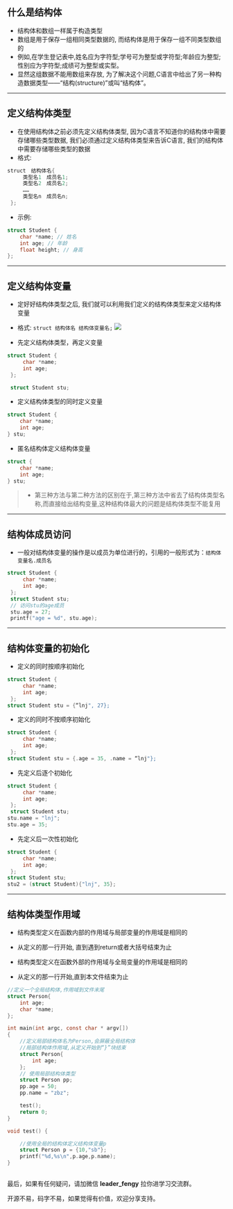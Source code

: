 ## 什么是结构体

- 结构体和数组一样属于构造类型
- 数组是用于保存一组相同类型数据的, 而结构体是用于保存一组不同类型数组的
- 例如,在学生登记表中,姓名应为字符型;学号可为整型或字符型;年龄应为整型;性别应为字符型;成绩可为整型或实型。
- 显然这组数据不能用数组来存放, 为了解决这个问题,C语言中给出了另一种构造数据类型——“结构(structure)”或叫“结构体”。

---

## 定义结构体类型

- 在使用结构体之前必须先定义结构体类型, 因为C语言不知道你的结构体中需要存储哪些类型数据, 我们必须通过定义结构体类型来告诉C语言, 我们的结构体中需要存储哪些类型的数据
- 格式:

```c
struct　结构体名{
     类型名1　成员名1;
     类型名2　成员名2;
     ……
     类型名n　成员名n;
 };
```

- 示例:

```c
struct Student {
    char *name; // 姓名
    int age; // 年龄
    float height; // 身高
};
```

---

## 定义结构体变量

- 定好好结构体类型之后, 我们就可以利用我们定义的结构体类型来定义结构体变量
- 格式: ```struct 结构体名 结构体变量名;```
  ![](https://img-blog.csdnimg.cn/img_convert/a19ef99bede1b3b0d689959881390bd0.png)

- 先定义结构体类型，再定义变量

```c
struct Student {
     char *name;
     int age;
 };

 struct Student stu;
```

- 定义结构体类型的同时定义变量

```c
struct Student {
    char *name;
    int age;
} stu;
```

- 匿名结构体定义结构体变量

```c
struct {
    char *name;
    int age;
} stu;
```

>+ 第三种方法与第二种方法的区别在于,第三种方法中省去了结构体类型名称,而直接给出结构变量,这种结构体最大的问题是结构体类型不能复用

---

## 结构体成员访问

- 一般对结构体变量的操作是以成员为单位进行的，引用的一般形式为：```结构体变量名.成员名```

```c
struct Student {
     char *name;
     int age;
 };
 struct Student stu;
 // 访问stu的age成员
 stu.age = 27;
 printf("age = %d", stu.age);
```

---

## 结构体变量的初始化

- 定义的同时按顺序初始化

```c
struct Student {
     char *name;
     int age;
 };
struct Student stu = {“lnj", 27};
```

- 定义的同时不按顺序初始化

```c
struct Student {
     char *name;
     int age;
 };
struct Student stu = {.age = 35, .name = “lnj"};
```

- 先定义后逐个初始化

```c
struct Student {
     char *name;
     int age;
 };
 struct Student stu;
stu.name = "lnj";
stu.age = 35;
```

- 先定义后一次性初始化

```c
struct Student {
     char *name;
     int age;
 };
struct Student stu;
stu2 = (struct Student){"lnj", 35};
```

---

## 结构体类型作用域

- 结构类型定义在函数内部的作用域与局部变量的作用域是相同的

+ 从定义的那一行开始, 直到遇到return或者大括号结束为止

- 结构类型定义在函数外部的作用域与全局变量的作用域是相同的

+ 从定义的那一行开始,直到本文件结束为止

```c
//定义一个全局结构体,作用域到文件末尾
struct Person{
    int age;
    char *name;
};

int main(int argc, const char * argv[])
{
    //定义局部结构体名为Person,会屏蔽全局结构体
    //局部结构体作用域,从定义开始到“}”块结束
    struct Person{
        int age;
    };
    // 使用局部结构体类型
    struct Person pp;
    pp.age = 50;
    pp.name = "zbz";

    test();
    return 0;
}

void test() {

    //使用全局的结构体定义结构体变量p
    struct Person p = {10,"sb"};
    printf("%d,%s\n",p.age,p.name);
}
```

## 

最后，如果有任何疑问，请加微信 **leader_fengy** 拉你进学习交流群。

开源不易，码字不易，如果觉得有价值，欢迎分享支持。